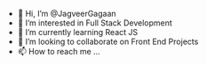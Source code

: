 - 👋 Hi, I’m @JagveerGagaan
- 👀 I’m interested in Full Stack Development
- 🌱 I’m currently learning React JS
- 💞️ I’m looking to collaborate on Front End Projects
- 📫 How to reach me ...

<!---
JagveerGagaan/JagveerGagaan is a ✨ special ✨ repository because its `README.md` (this file) appears on your GitHub profile.
You can click the Preview link to take a look at your changes.
--->
